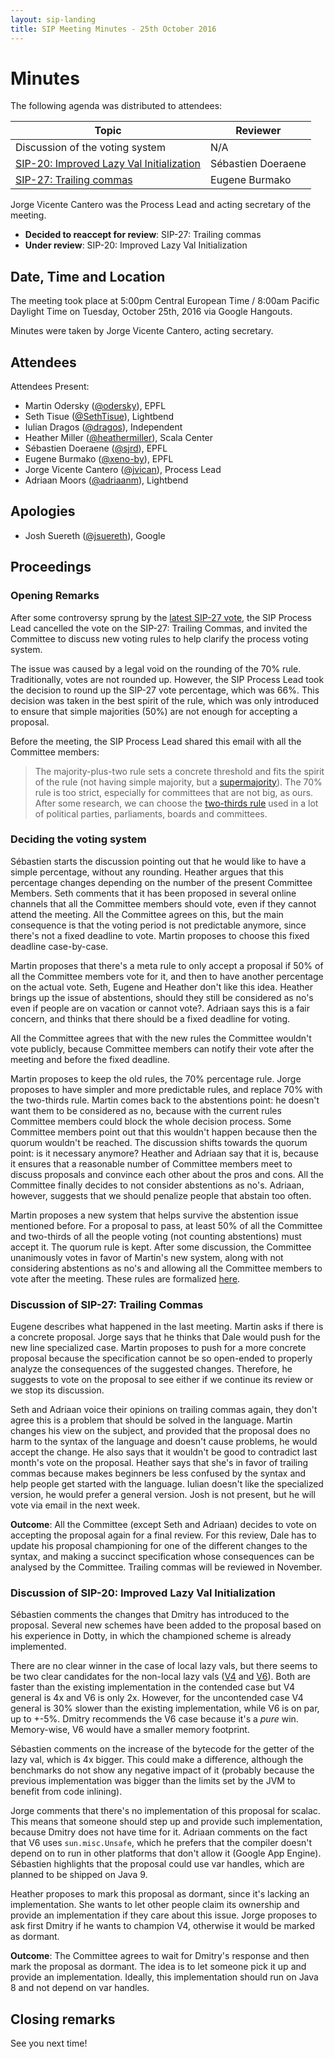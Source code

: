 ```yaml
---
layout: sip-landing
title: SIP Meeting Minutes - 25th October 2016
---
```


# Minutes

The following agenda was distributed to attendees:

| Topic | Reviewer |
| --- | --- |
| Discussion of the voting system | N/A |
| [SIP-20: Improved Lazy Val Initialization](http://docs.scala-lang.org/sips/pending/improved-lazy-val-initialization.html) | Sébastien Doeraene |
| [SIP-27: Trailing commas](https://github.com/scala/scala.github.com/pull/533#issuecomment-232959066) | Eugene Burmako |

Jorge Vicente Cantero was the Process Lead and acting secretary of the meeting.

* **Decided to reaccept for review**: SIP-27: Trailing commas
* **Under review**: SIP-20: Improved Lazy Val Initialization

## Date, Time and Location

The meeting took place at 5:00pm Central European Time / 8:00am Pacific Daylight
Time on Tuesday, October 25th, 2016 via Google Hangouts.

Minutes were taken by Jorge Vicente Cantero, acting secretary.

## Attendees

Attendees Present:

* Martin Odersky ([@odersky](https://github.com/odersky)), EPFL
* Seth Tisue ([@SethTisue](https://github.com/SethTisue)), Lightbend
* Iulian Dragos ([@dragos](https://github.com/dragos)), Independent
* Heather Miller ([@heathermiller](https://github.com/heathermiller)), Scala Center
* Sébastien Doeraene ([@sjrd](https://github.com/sjrd)), EPFL
* Eugene Burmako ([@xeno-by](https://github.com/xeno-by)), EPFL
* Jorge Vicente Cantero ([@jvican](https://github.com/jvican)), Process Lead
* Adriaan Moors ([@adriaanm](https://github.com/adriaanm)), Lightbend

## Apologies

* Josh Suereth ([@jsuereth](https://github.com/jsuereth)), Google

## Proceedings

### Opening Remarks

After some controversy sprung by the [latest SIP-27
vote](https://github.com/scala/scala-lang/pull/477), the SIP Process Lead
cancelled the vote on the SIP-27: Trailing Commas, and invited the Committee to
discuss new voting rules to help clarify the process voting system.

The issue was caused by a legal void on the rounding of the 70% rule.
Traditionally, votes are not rounded up. However, the SIP Process Lead
took the decision to round up the SIP-27 vote percentage, which was 66%.
This decision was taken in the best spirit of the rule, which was only introduced
to ensure that simple majorities (50%) are not enough for accepting a proposal.

Before the meeting, the SIP Process Lead shared this email with all the
Committee members:

> The majority-plus-two rule sets a concrete threshold and fits the spirit of
> the rule (not having simple majority, but a
> [supermajority](https://en.wikipedia.org/wiki/Supermajority)). The 70% rule is
> too strict, especially for committees that are not big, as ours. After some
> research, we can choose the [two-thirds
> rule](https://en.wikipedia.org/wiki/Supermajority#Two-thirds_vote) used in a
> lot of political parties, parliaments, boards and committees.

### Deciding the voting system

Sébastien starts the discussion pointing out that he would like to have a simple
percentage, without any rounding. Heather argues that this percentage changes
depending on the number of the present Committee Members. Seth comments that
it has been proposed in several online channels that all the Committee members
should vote, even if they cannot attend the meeting. All the Committee agrees on
this, but the main consequence is that the voting period is not predictable
anymore, since there's not a fixed deadline to vote. Martin proposes to choose
this fixed deadline case-by-case.

Martin proposes that there's a meta rule to only accept a proposal if 50% of
all the Committee members vote for it, and then to have another percentage on
the actual vote. Seth, Eugene and Heather don't like this idea. Heather brings
up the issue of abstentions, should they still be considered as no's even if
people are on vacation or cannot vote?. Adriaan says this is a fair concern, and
thinks that there should be a fixed deadline for voting.

All the Committee agrees that with the new rules the Committee wouldn't vote
publicly, because Committee members can notify their vote after the meeting and
before the fixed deadline.

Martin proposes to keep the old rules, the 70% percentage rule. Jorge proposes
to have simpler and more predictable rules, and replace 70% with the two-thirds
rule. Martin comes back to the abstentions point: he doesn't want them to be
considered as no, because with the current rules Committee members could block
the whole decision process. Some Committee members point out that this wouldn't
happen because then the quorum wouldn't be reached. The discussion shifts
towards the quorum point: is it necessary anymore? Heather and Adriaan say that
it is, because it ensures that a reasonable number of Committee members meet to
discuss proposals and convince each other about the pros and cons. All the
Committee finally decides to not consider abstentions as no's. Adriaan, however,
suggests that we should penalize people that abstain too often.

Martin proposes a new system that helps survive the abstention issue mentioned
before. For a proposal to pass, at least 50% of all the Committee 
and two-thirds of all the people voting (not counting abstentions) must accept
it. The quorum rule is kept. After some discussion, the Committee unanimously
votes in favor of Martin's new system, along with not considering abstentions as
no's and allowing all the Committee members to vote after the meeting.  These
rules are formalized [here](https://github.com/scala/scala.github.com/pull/632).

### Discussion of SIP-27: Trailing Commas

Eugene describes what happened in the last meeting. Martin asks if there is a
concrete proposal. Jorge says that he thinks that Dale would push for the new
line specialized case. Martin proposes to push for a more concrete proposal
because the specification cannot be so open-ended to properly analyze the
consequences of the suggested changes. Therefore, he suggests to vote on the
proposal to see either if we continue its review or we stop its discussion.

Seth and Adriaan voice their opinions on trailing commas again, they don't agree
this is a problem that should be solved in the language. Martin changes his view
on the subject, and provided that the proposal does no harm to the syntax of the
language and doesn't cause problems, he would accept the change. He also says
that it wouldn't be good to contradict last month's vote on the proposal.
Heather says that she's in favor of trailing commas because makes beginners be
less confused by the syntax and help people get started with the language.
Iulian doesn't like the specialized version, he would prefer a general version.
Josh is not present, but he will vote via email in the next week.

**Outcome**: All the Committee (except Seth and Adriaan) decides to vote on
accepting the proposal again for a final review. For this review, Dale has to
update his proposal championing for one of the different changes to the syntax,
and making a succinct specification whose consequences can be analysed by the
Committee.  Trailing commas will be reviewed in November.

### Discussion of SIP-20: Improved Lazy Val Initialization

Sébastien comments the changes that Dmitry has introduced to the proposal.
Several new schemes have been added to the proposal based on his experience in
Dotty, in which the championed scheme is already implemented.

There are no clear winner in the case of local lazy vals, but there seems to be
two clear candidates for the non-local lazy vals
([V4](http://docs.scala-lang.org/sips/pending/improved-lazy-val-initialization.html)
and
[V6](http://docs.scala-lang.org/sips/pending/improved-lazy-val-initialization.html)).
Both are faster than the existing implementation in the contended case but V4
general is 4x and V6 is only 2x. However, for the uncontended case V4 general is
30% slower than the existing implementation, while V6 is on par, up to +-5%.
Dmitry recommends the V6 case because it's a *pure* win. Memory-wise, V6 would
have a smaller memory footprint.

Sébastien comments on the increase of the bytecode for the getter of the lazy
val, which is 4x bigger. This could make a difference, although the benchmarks
do not show any negative impact of it (probably because the previous
implementation was bigger than the limits set by the JVM to benefit from
code inlining).

Jorge comments that there's no implementation of this proposal for scalac. This
means that someone should step up and provide such implementation, because
Dmitry does not have time for it. Adriaan comments on the fact that V6 uses
`sun.misc.Unsafe`, which he prefers that the compiler doesn't depend on to run
in other platforms that don't allow it (Google App Engine). Sébastien highlights
that the proposal could use var handles, which are planned to be shipped on Java
9.

Heather proposes to mark this proposal as dormant, since it's lacking an
implementation. She wants to let other people claim its ownership and provide an
implementation if they care about this issue. Jorge proposes to ask first Dmitry
if he wants to champion V4, otherwise it would be marked as dormant.

**Outcome**: The Committee agrees to wait for Dmitry's response and then mark
the proposal as dormant. The idea is to let someone pick it up and provide an
implementation. Ideally, this implementation should run on Java 8 and not
depend on var handles.

## Closing remarks
See you next time!
